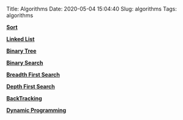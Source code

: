 Title: Algorithms
Date: 2020-05-04 15:04:40
Slug: algorithms
Tags: algorithms

**[Sort](https://www.jerrulsu.com/Sort.html)**

**[Linked List](https://www.jerrulsu.com/LinkedList.html)**

**[Binary Tree](https://www.jerrulsu.com/Binary-Tree-and-Divide-Conquer.html)**

**[Binary Search](https://www.jerrulsu.com/Binary-Search.html)**

**[Breadth First Search](https://www.jerrulsu.com/Breadth-First-Search.html)**

**[Depth First Search]()**

**[BackTracking](https://www.jerrulsu.com/BackTracking.html)**

**[Dynamic Programming](https://www.jerrulsu.com/Dynamic-Programming.html)**

